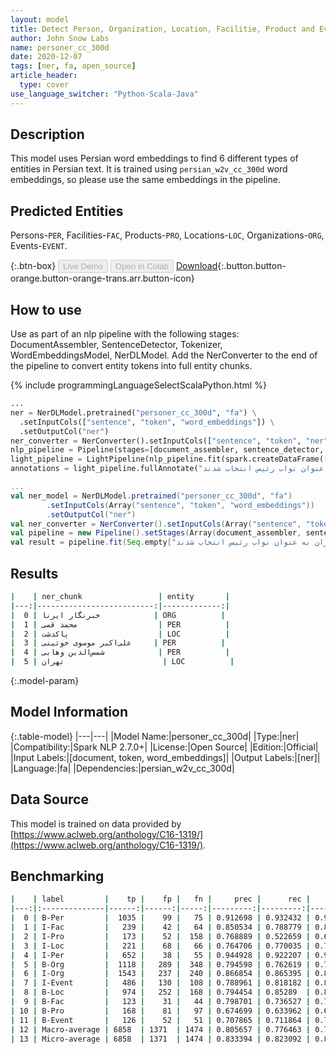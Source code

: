 ```yaml
---
layout: model
title: Detect Person, Organization, Location, Facilitie, Product and Event entities in Persian (persian_w2v_cc_300d)
author: John Snow Labs
name: personer_cc_300d
date: 2020-12-07
tags: [ner, fa, open_source]
article_header:
  type: cover
use_language_switcher: "Python-Scala-Java"
---
```


## Description

This model uses Persian word embeddings to find 6 different types of entities in Persian text. It is trained using `persian_w2v_cc_300d` word embeddings, so please use the same embeddings in the pipeline.


## Predicted Entities

Persons-`PER`, Facilities-`FAC`, Products-`PRO`, Locations-`LOC`, Organizations-`ORG`, Events-`EVENT`.

{:.btn-box}
<button class="button button-orange" disabled>Live Demo</button>
<button class="button button-orange" disabled>Open in Colab</button>
[Download](https://s3.amazonaws.com/auxdata.johnsnowlabs.com/public/models/personer_cc_300d_fa_2.7.0_2.4_1607339059321.zip){:.button.button-orange.button-orange-trans.arr.button-icon}

## How to use

Use as part of an nlp pipeline with the following stages: DocumentAssembler, SentenceDetector, Tokenizer, WordEmbeddingsModel, NerDLModel. Add the NerConverter to the end of the pipeline to convert entity tokens into full entity chunks.

<div class="tabs-box" markdown="1">
{% include programmingLanguageSelectScalaPython.html %}

```python
...
ner = NerDLModel.pretrained("personer_cc_300d", "fa") \
  .setInputCols(["sentence", "token", "word_embeddings"]) \
  .setOutputCol("ner")
ner_converter = NerConverter().setInputCols(["sentence", "token", "ner"]).setOutputCol("ner_chunk")
nlp_pipeline = Pipeline(stages=[document_assembler, sentence_detector, tokenizer, word_embeddings, ner, ner_converter])
light_pipeline = LightPipeline(nlp_pipeline.fit(spark.createDataFrame([['']]).toDF("text")))
annotations = light_pipeline.fullAnnotate("به گزارش خبرنگار ایرنا ، بر اساس تصمیم این مجمع ، محمد قمی نماینده مردم پاکدشت به عنوان رئیس و علی‌اکبر موسوی خوئینی و شمس‌الدین وهابی نمایندگان مردم تهران به عنوان نواب رئیس انتخاب شدند")

```

```scala
...
val ner_model = NerDLModel.pretrained("personer_cc_300d", "fa")
        .setInputCols(Array("sentence", "token", "word_embeddings"))
        .setOutputCol("ner")
val ner_converter = NerConverter().setInputCols(Array("sentence", "token", "ner")).setOutputCol("ner_chunk")
val pipeline = new Pipeline().setStages(Array(document_assembler, sentence_detector, tokenizer, embeddings, ner_model, ner_converter))
val result = pipeline.fit(Seq.empty["به گزارش خبرنگار ایرنا ، بر اساس تصمیم این مجمع ، محمد قمی نماینده مردم پاکدشت به عنوان رئیس و علی‌اکبر موسوی خوئینی و شمس‌الدین وهابی نمایندگان مردم تهران به عنوان نواب رئیس انتخاب شدند"].toDS.toDF("text")).transform(data)
```
</div>

## Results

```bash
|    | ner_chunk                 | entity       |
|---:|--------------------------:|-------------:|
|  0 | خبرنگار ایرنا            | ORG          |
|  1 | محمد قمی                  | PER          |
|  2 | پاکدشت                    | LOC          |
|  3 | علی‌اکبر موسوی خوئینی     | PER          |
|  4 | شمس‌الدین وهابی            | PER          |
|  5 | تهران                      | LOC          |

```

{:.model-param}
## Model Information

{:.table-model}
|---|---|
|Model Name:|personer_cc_300d|
|Type:|ner|
|Compatibility:|Spark NLP 2.7.0+|
|License:|Open Source|
|Edition:|Official|
|Input Labels:|[document, token, word_embeddings]|
|Output Labels:|[ner]|
|Language:|fa|
|Dependencies:|persian_w2v_cc_300d|

## Data Source

This model is trained on data provided by [https://www.aclweb.org/anthology/C16-1319/](https://www.aclweb.org/anthology/C16-1319/).

## Benchmarking

```bash
|    | label         |    tp |    fp |   fn |     prec |      rec |       f1 |
|---:|:--------------|------:|------:|-----:|---------:|---------:|---------:|
|  0 | B-Per         |  1035 |    99 |   75 | 0.912698 | 0.932432 | 0.92246  |
|  1 | I-Fac         |   239 |    42 |   64 | 0.850534 | 0.788779 | 0.818493 |
|  2 | I-Pro         |   173 |    52 |  158 | 0.768889 | 0.522659 | 0.622302 |
|  3 | I-Loc         |   221 |    68 |   66 | 0.764706 | 0.770035 | 0.767361 |
|  4 | I-Per         |   652 |    38 |   55 | 0.944928 | 0.922207 | 0.933429 |
|  5 | B-Org         |  1118 |   289 |  348 | 0.794598 | 0.762619 | 0.778281 |
|  6 | I-Org         |  1543 |   237 |  240 | 0.866854 | 0.865395 | 0.866124 |
|  7 | I-Event       |   486 |   130 |  108 | 0.788961 | 0.818182 | 0.803306 |
|  8 | B-Loc         |   974 |   252 |  168 | 0.794454 | 0.85289  | 0.822635 |
|  9 | B-Fac         |   123 |    31 |   44 | 0.798701 | 0.736527 | 0.766355 |
| 10 | B-Pro         |   168 |    81 |   97 | 0.674699 | 0.633962 | 0.653697 |
| 11 | B-Event       |   126 |    52 |   51 | 0.707865 | 0.711864 | 0.709859 |
| 12 | Macro-average | 6858  | 1371  | 1474 | 0.805657 | 0.776463 | 0.790791 |
| 13 | Micro-average | 6858  | 1371  | 1474 | 0.833394 | 0.823092 | 0.828211 |
```